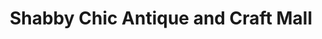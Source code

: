 ---
title: "Shabby Chic Antique and Craft Mall"
url: /keene/shabby-chic-antique-and-craft-mall/
shop: Antiquitäten
---